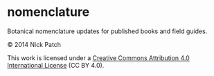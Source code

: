 # nomenclature

Botanical nomenclature updates for published books and field guides.

© 2014 Nick Patch

This work is licensed under a [Creative Commons Attribution 4.0 International
License](http://creativecommons.org/licenses/by/4.0/) (CC BY 4.0).
